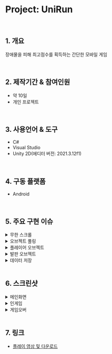 # Project: UniRun

</br>

## 1. 개요
장애물을 피해 최고점수를 획득하는 간단한 모바일 게임

</br>

## 2. 제작기간 & 참여인원
- 약 10일
- 개인 프로젝트

</br>

## 3. 사용언어 & 도구
- C#
- Visual Studio
- Unity 2D(에디터 버전: 2021.3.12f1)

</br>

## 4. 구동 플랫폼
- Android

</br>

## 5. 주요 구현 이슈
<details>
<summary>무한 스크롤</summary>
<div markdown="1">

- 하나의 배경 이미지로 무한 스크롤링하여 플레이어가 앞으로 달려나가는 듯한 효과를 주도록 구현

</div>
</details>

<details>
<summary>오브젝트 풀링</summary>
<div markdown="1">

- 오브젝트 풀링을 활용하여 발판 재사용
  - 발판이 화면 밖으로 나가면 풀에 저장

</div>
</details>

<details>
<summary>플레이어 오브젝트</summary>
<div markdown="1">

- 화면을 터치하면 플레이어가 점프, 최대 2단 점프
- 길게 누르고 있을수록 플레이어가 더 높이 점프
- OnCollisionEnter2D() 함수 내 collision.contacts[0].normal.y > 0.7f 조건을 활용하여 발판 위에 안착했을 때만 점수를 획득하도록 함
- FixPosition() 함수로 플레이어가 지정된 자리를 이탈하는 경우 자리를 되찾아오도록 함

</div>
</details>

<details>
<summary>발판 오브젝트</summary>
<div markdown="1">

- 발판이 OnEnable() 될 때 위치를 랜덤으로 지정
- 발판 위 장애물은 총 세개, 25% 확률로 각 장애물 활성화
- 확률 구현에는 Random.Range() 사용
- 장애물이 많은 발판일수록 추가되는 점수량 증가
  - 장애물 없음: 1점, 1개: 2점, 2개: 3점, 3개: 4점

</div>
</details>

<details>
<summary>데이터 저장</summary>
<div markdown="1">

- PlayerPrefs로 최고점수 갱신 및 저장
- 시작화면에 보이도록 구성
- bgm, sfx 설정 현황 또한 PlayerPrefs.SetInt()로 저장 및 불러오기
  - 0으로 저장 시 off, 1로 저장 시 on

</div>
</details>

</br>

## 6. 스크린샷
<details>
<summary>메인화면</summary>
<div markdown="1">

![UniRun_Main1](https://user-images.githubusercontent.com/76508241/213147680-21f231ff-9f6a-4adf-a2e9-43c7122ce730.jpg)
- 화면을 터치 시 시작
- Bgm, Sfx 버튼으로 배경음악 및 효과음 활성화/비활성화
- Quit 버튼으로 어플리케이션 종료

</div>
</details>

<details>
<summary>인게임</summary>
<div markdown="1">

![UniRun_Ingame1](https://user-images.githubusercontent.com/76508241/213147699-9fdcec8c-7c30-401f-ba94-9ca89ac9fe6b.jpg)
![UniRun_Ingame2](https://user-images.githubusercontent.com/76508241/213147698-f9653da2-5687-475e-aa33-96c2a1c85c90.jpg)
- 붉은 가시는 장애물이며 닿으면 게임오버 처리

</div>
</details>

<details>
<summary>게임오버</summary>
<div markdown="1">

![UniRun_End1](https://user-images.githubusercontent.com/76508241/213147695-be68e872-a651-4f91-962d-eff29ae60bcb.jpg)
- 화면 아무 곳이나 터치하여 메인화면으로 돌아감

</div>
</details>

</br>

## 7. 링크
- [플레이 영상 및 다운로드](https://drive.google.com/drive/folders/1poffdYBI0S9SJSnPl8fXw4HGA0aJ_FdA)
